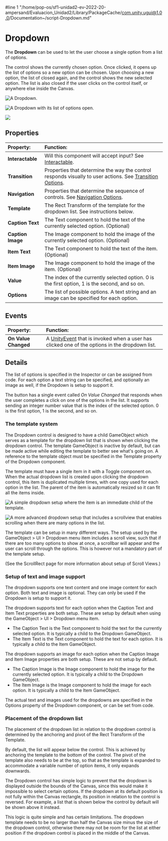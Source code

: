 #line 1 "/home/pop-os/sf1-unidad2-ev-2022-20-ampersand/Evaluacion_Unidad2/Library/PackageCache/com.unity.ugui@1.0.0/Documentation~/script-Dropdown.md"
# Dropdown

The **Dropdown** can be used to let the user choose a single option from a list of options.

The control shows the currently chosen option. Once clicked, it opens up the list of options so a new option can be chosen. Upon choosing a new option, the list of closed again, and the control shows the new selected option. The list is also closed if the user clicks on the control itself, or anywhere else inside the Canvas.

![A Dropdown.](images/UI_DropdownExample.png)

![A Dropdown with its list of options open.](images/UI_DropdownExampleOpen.png)

![](images/UI_DropdownInspector.png)

## Properties

|**Property:** |**Function:** |
|:---|:---|
|**Interactable** | Will this component will accept input? See [Interactable](script-Selectable.md). |
|**Transition** | Properties that determine the way the control responds visually to user actions. See [Transition Options](script-SelectableTransition.md). |
|**Navigation** | Properties that determine the sequence of controls. See [Navigation Options](script-SelectableNavigation.md).|
|**Template** | The Rect Transform of the template for the dropdown list. See instructions below. |
|**Caption Text** | The Text component to hold the text of the currently selected option. (Optional) |
|**Caption Image** | The Image component to hold the image of the currently selected option. (Optional) |
|**Item Text** | The Text component to hold the text of the item. (Optional) |
|**Item Image** | The Image component to hold the image of the item. (Optional) |
|**Value** | The index of the currently selected option. 0 is the first option, 1 is the second, and so on. |
|**Options** | The list of possible options. A text string and an image can be specified for each option. |

## Events

|**Property:** |**Function:** |
|:---|:---|
|**On Value Changed** | A [UnityEvent](https://docs.unity3d.com/Manual/UnityEvents.html) that is invoked when a user has clicked one of the options in the dropdown list. |


## Details

The list of options is specified in the Inspector or can be assigned from code. For each option a text string can be specified, and optionally an image as well, if the Dropdown is setup to support it.

The button has a single event called _On Value Changed_ that responds when the user completes a click on one of the options in the list. It supports sending an integer number value that is the index of the selected option. 0 is the first option, 1 is the second, and so on.


### The template system

The Dropdown control is designed to have a child GameObject which serves as a template for the dropdown list that is shown when clicking the dropdown control. The template GameObject is inactive by default, but can be made active while editing the template to better see what's going on. A reference to the template object must be specified in the Template property of the Dropdown component.

The template must have a single item in it with a Toggle component on. When the actual dropdown list is created upon clicking the dropdown control, this item is duplicated multiple times, with one copy used for each option in the list. The parent of the item is automatically resized so it can fit all the items inside.

![A simple dropdown setup where the item is an immediate child of the template.](images/UI_DropdownHierarchySimple.png)

![A more advanced dropdown setup that includes a scrollview that enables scrolling when there are many options in the list.](images/UI_DropdownHierarchyScrolling.png)

The template can be setup in many different ways. The setup used by the GameObject > UI > Dropdown menu item includes a scroll view, such that if there are too many options to show at once, a scrollbar will appear and the user can scroll through the options. This is however not a mandatory part of the template setup.

(See the ScrollRect page for more information about setup of Scroll Views.)


### Setup of text and image support

The dropdown supports one text content and one image content for each option. Both text and image is optional. They can only be used if the Dropdown is setup to support it.

The dropdown supports text for each option when the Caption Text and Item Text properties are both setup. These are setup by default when using the GameObject > UI > Dropdown menu item.

* The Caption Text is the Text component to hold the text for the currently selected option. It is typically a child to the Dropdown GameObject.
* The Item Text is the Text component to hold the text for each option. It is typically a child to the Item GameObject.

The dropdown supports an image for each option when the Caption Image and Item Image properties are both setup. These are not setup by default.

* The Caption Image is the Image component to hold the image for the currently selected option. It is typically a child to the Dropdown GameObject.
* The Item Image is the Image component to hold the image for each option. It is typically a child to the Item GameObject.

The actual text and images used for the dropdowns are specified in the Options property of the Dropdown component, or can be set from code.


### Placement of the dropdown list

The placement of the dropdown list in relation to the dropdown control is determined by the anchoring and pivot of the Rect Transform of the Template.

By default, the list will appear below the control. This is achieved by anchoring the template to the bottom of the control. The pivot of the template also needs to be at the top, so that as the template is expanded to accommodate a variable number of option items, it only expands downwards.

The Dropdown control has simple logic to prevent that the dropdown is displayed outside the bounds of the Canvas, since this would make it impossible to select certain options. If the dropdown at its default position is not fully within the Canvas rectangle, its position in relation to the control is reversed. For example, a list that is shown below the control by default will be shown above it instead.

This logic is quite simple and has certain limitations. The dropdown template needs to be no larger than half the Canvas size minus the size of the dropdown control, otherwise there may not be room for the list at either position if the dropdown control is placed in the middle of the Canvas.
